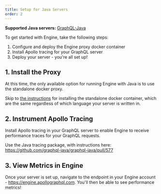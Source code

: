 ```yaml
---
title: Setup for Java Servers
order: 2
---
```


**Supported Java servers:** [GraphQL-Java](https://github.com/graphql-java/graphql-javas)

To get started with Engine, take the following steps:

1. Configure and deploy the Engine proxy docker container
2. Install Apollo tracing for your GraphQL server
3. Deploy your server - you're all set up!

## 1. Install the Proxy

At this time, the only available option for running Engine with Java is to use the standalone docker proxy.

Skip to [the instructions](/standalone-proxy.html) for installing the standalone docker container, which are the same regardless of which language your server is written in.

## 2. Instrument Apollo Tracing

Install Apollo tracing in your GraphQL server to enable Engine to receive performance traces for your GraphQL requests.

Use the Java tracing package, with instructions here: https://github.com/graphql-java/graphql-java/pull/577

## 3. View Metrics in Engine

Once your server is set up, navigate to the endpoint in your Engine account - https://engine.apollographql.com. You'll then be able to see performance metrics!
